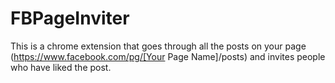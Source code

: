 # FBPageInviter

This is a chrome extension that goes through all the posts on your page (https://www.facebook.com/pg/[Your Page Name]/posts) and invites people who have liked the post.
